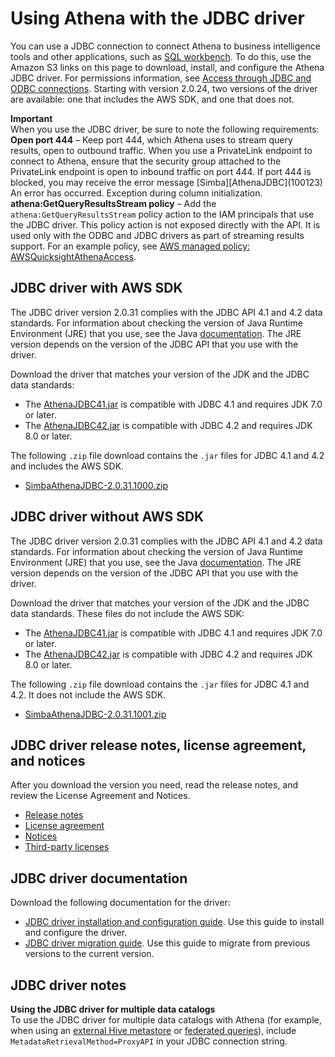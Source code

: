 # Using Athena with the JDBC driver<a name="connect-with-jdbc"></a>

You can use a JDBC connection to connect Athena to business intelligence tools and other applications, such as [SQL workbench](http://www.sql-workbench.eu/downloads.html)\. To do this, use the Amazon S3 links on this page to download, install, and configure the Athena JDBC driver\. For permissions information, see [Access through JDBC and ODBC connections](policy-actions.md)\. Starting with version 2\.0\.24, two versions of the driver are available: one that includes the AWS SDK, and one that does not\.

**Important**  
When you use the JDBC driver, be sure to note the following requirements:  
**Open port 444** – Keep port 444, which Athena uses to stream query results, open to outbound traffic\. When you use a PrivateLink endpoint to connect to Athena, ensure that the security group attached to the PrivateLink endpoint is open to inbound traffic on port 444\. If port 444 is blocked, you may receive the error message \[Simba\]\[AthenaJDBC\]\(100123\) An error has occurred\. Exception during column initialization\. 
**athena:GetQueryResultsStream policy** – Add the `athena:GetQueryResultsStream` policy action to the IAM principals that use the JDBC driver\. This policy action is not exposed directly with the API\. It is used only with the ODBC and JDBC drivers as part of streaming results support\. For an example policy, see [AWS managed policy: AWSQuicksightAthenaAccess](managed-policies.md#awsquicksightathenaaccess-managed-policy)\. 

## JDBC driver with AWS SDK<a name="download-the-jdbc-driver"></a>

The JDBC driver version 2\.0\.31 complies with the JDBC API 4\.1 and 4\.2 data standards\. For information about checking the version of Java Runtime Environment \(JRE\) that you use, see the Java [documentation](https://www.java.com/en/download/help/version_manual.html)\. The JRE version depends on the version of the JDBC API that you use with the driver\.

Download the driver that matches your version of the JDK and the JDBC data standards:
+ The [AthenaJDBC41\.jar](https://s3.amazonaws.com/athena-downloads/drivers/JDBC/SimbaAthenaJDBC-2.0.31.1000/AthenaJDBC41.jar) is compatible with JDBC 4\.1 and requires JDK 7\.0 or later\.
+ The [AthenaJDBC42\.jar](https://s3.amazonaws.com/athena-downloads/drivers/JDBC/SimbaAthenaJDBC-2.0.31.1000/AthenaJDBC42.jar) is compatible with JDBC 4\.2 and requires JDK 8\.0 or later\.

The following `.zip` file download contains the `.jar` files for JDBC 4\.1 and 4\.2 and includes the AWS SDK\.
+ [SimbaAthenaJDBC\-2\.0\.31\.1000\.zip](https://s3.amazonaws.com/athena-downloads/drivers/JDBC/SimbaAthenaJDBC-2.0.31.1000/SimbaAthenaJDBC-2.0.31.1000.zip)

## JDBC driver without AWS SDK<a name="download-the-jdbc-driver-no-sdk"></a>

The JDBC driver version 2\.0\.31 complies with the JDBC API 4\.1 and 4\.2 data standards\. For information about checking the version of Java Runtime Environment \(JRE\) that you use, see the Java [documentation](https://www.java.com/en/download/help/version_manual.html)\. The JRE version depends on the version of the JDBC API that you use with the driver\.

Download the driver that matches your version of the JDK and the JDBC data standards\. These files do not include the AWS SDK:
+ The [AthenaJDBC41\.jar](https://s3.amazonaws.com/athena-downloads/drivers/JDBC/SimbaAthenaJDBC-2.0.31.1001/AthenaJDBC41.jar) is compatible with JDBC 4\.1 and requires JDK 7\.0 or later\.
+ The [AthenaJDBC42\.jar](https://s3.amazonaws.com/athena-downloads/drivers/JDBC/SimbaAthenaJDBC-2.0.31.1001/AthenaJDBC42.jar) is compatible with JDBC 4\.2 and requires JDK 8\.0 or later\.

The following `.zip` file download contains the `.jar` files for JDBC 4\.1 and 4\.2\. It does not include the AWS SDK\.
+ [SimbaAthenaJDBC\-2\.0\.31\.1001\.zip](https://s3.amazonaws.com/athena-downloads/drivers/JDBC/SimbaAthenaJDBC-2.0.31.1001/SimbaAthenaJDBC-2.0.31.1001.zip)

## JDBC driver release notes, license agreement, and notices<a name="atelong-jdbc-driver-license-agreement"></a>

After you download the version you need, read the release notes, and review the License Agreement and Notices\. 
+ [Release notes](https://s3.amazonaws.com/athena-downloads/drivers/JDBC/SimbaAthenaJDBC-2.0.31.1000/docs/release-notes.txt)
+ [License agreement](https://s3.amazonaws.com/athena-downloads/drivers/JDBC/SimbaAthenaJDBC-2.0.31.1000/docs/LICENSE.txt)
+ [Notices](https://s3.amazonaws.com/athena-downloads/drivers/JDBC/SimbaAthenaJDBC-2.0.31.1000/docs/NOTICES.txt)
+ [Third\-party licenses](https://s3.amazonaws.com/athena-downloads/drivers/JDBC/SimbaAthenaJDBC-2.0.31.1000/docs/third-party-licenses.txt)

## JDBC driver documentation<a name="documentation-jdbc"></a>

Download the following documentation for the driver:
+ [JDBC driver installation and configuration guide](https://s3.amazonaws.com/athena-downloads/drivers/JDBC/SimbaAthenaJDBC-2.0.31.1000/docs/Simba+Amazon+Athena+JDBC+Connector+Install+and+Configuration+Guide.pdf)\. Use this guide to install and configure the driver\.
+ [JDBC driver migration guide](https://s3.amazonaws.com/athena-downloads/drivers/JDBC/SimbaAthenaJDBC-2.0.31.1000/docs/Simba+Amazon+Athena+JDBC+Connector+Migration+Guide.pdf)\. Use this guide to migrate from previous versions to the current version\.

## JDBC driver notes<a name="connect-with-jdbc-configuration"></a>

**Using the JDBC driver for multiple data catalogs**  
 To use the JDBC driver for multiple data catalogs with Athena \(for example, when using an [external Hive metastore](connect-to-data-source-hive.md) or [federated queries](connect-to-a-data-source.md)\), include `MetadataRetrievalMethod=ProxyAPI` in your JDBC connection string\.